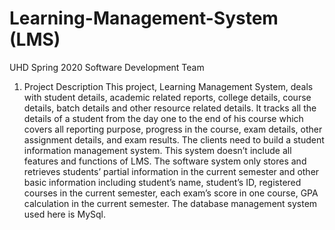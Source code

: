# Learning-Management-System (LMS)
UHD Spring 2020 Software Development Team 
1.	Project Description
This project, Learning Management System, deals with student details, academic related reports, college details, course details, batch details and other resource related details. It tracks all the details of a student from the day one to the end of his course which covers all reporting purpose, progress in the course, exam details, other assignment details, and exam results. 
The clients need to build a student information management system. This system doesn’t include all features and functions of LMS. The software system only stores and retrieves students’ partial information in the current semester and other basic information including student’s name, student’s ID, registered courses in the current semester, each exam’s score in one course, GPA calculation in the current semester. 
The database management system used here is MySql.
